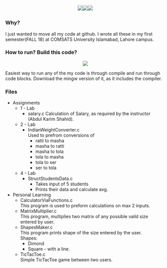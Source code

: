 # <p align="center"><img src='https://img.shields.io/badge/Developer-Arose%20Niazi-blue.svg?style=popout-square&logo=codio' /><img src='https://img.shields.io/badge/Build-passing-brightgreen.svg?style=popout-square&logo=codio' /><img src='https://img.shields.io/badge/Programmed%20in-C-blue.svg?style=popout-square&logo=codio' /></p>
### Why?
I just wanted to move all my code at github. I wrote all these in my first semester(FALL 18) at COMSATS University Islamabad, Lahore campus. 

### How to run? Build this code? 
<p align="center"><a url='http://www.codeblocks.org/downloads/26'><img src='https://img.shields.io/badge/Codeblocks-Windows%20Mac-orange.svg?style=popout-square&logo=codio' /></a></p>
Easiest way to run any of the my code is through compile and run through code blocks. 
Download the mingw version of it, as it includes the compiler. 

### Files
- Assignments
	- 1 - Lab
		- salary.c
			Calculation of Salary, as required by the instructor (Abdul Karim Shahid). 
	- 2 - Lab
		- IndianWeightConverter.c</br>
			Used to prefrom conversions of
			- ratti to masha
			- masha to ratti
			- masha to tola
			- tola to masha
			- tola to ser
			- ser to tola
	- 4 - Lab
		- StructStudentsData.c
			- Takes input of 5 students
			- Prints their data and calculate avg.
- Personal Learning
	- CalculatorViaFunctions.c</br>
		This program is used to preform calculations on max 2 inputs. 
	- MatrixMultiplier.c </br>
		This program, multiplies two matrix of any possible vaild size entered by user. 
	- ShapesMaker.c</br>
		This program prints shape of the size entered by the user.</br>
		Shapes:
		- Dimond
		- Square - with a line. 
	- TicTacToe.c</br>
		Simple TicTacToe game between two users. 

